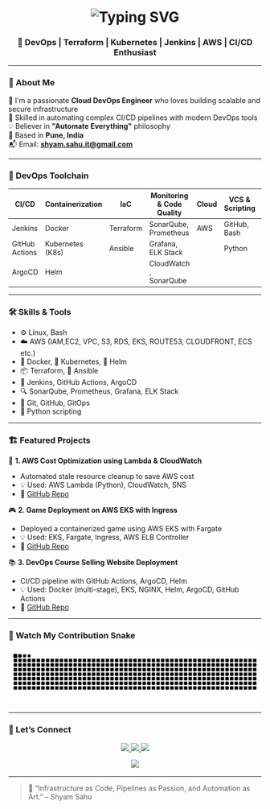 <!-- Animated Header -->
<h1 align="center">
  <img src="https://readme-typing-svg.herokuapp.com?font=Fira+Code&size=30&pause=1000&color=00F7FF&center=true&vCenter=true&width=800&lines=Hi+%F0%9F%91%8B%2C+I'm+Shyam+Sahu;Cloud+DevOps+Engineer+from+Pune%2C+India;I+%E2%9D%A4%EF%B8%8F+Automation+%7C+CI%2FCD+%7C+Cloud+Infra;Let's+Build+Something+Awesome!+%F0%9F%9A%80" alt="Typing SVG" />
</h1>

<h3 align="center">🚀 DevOps | Terraform | Kubernetes | Jenkins | AWS | CI/CD Enthusiast</h3>

---

### 💫 About Me

🔧 I'm a passionate **Cloud DevOps Engineer** who loves building scalable and secure infrastructure  
🚀 Skilled in automating complex CI/CD pipelines with modern DevOps tools  
💡 Believer in **"Automate Everything"** philosophy  
📍 Based in **Pune, India**  
📬 Email: **shyam.sahu.it@gmail.com**

---

### 🧰 DevOps Toolchain

| CI/CD         | Containerization | IaC             | Monitoring & Code Quality | Cloud      | VCS & Scripting |    O/S     |
|---------------|------------------|------------------|----------------------------|------------|-----------------|-----------|
| Jenkins       | Docker           | Terraform        | SonarQube, Prometheus      | AWS        | GitHub, Bash    | Linux     |
| GitHub Actions| Kubernetes (K8s) | Ansible          | Grafana, ELK Stack         |            | Python          | Windows   |
| ArgoCD        | Helm             |                  | CloudWatch , SonarQube     |            |                 |           | 
---
### 🛠️ Skills & Tools

- ⚙️ Linux, Bash  
- ☁️ AWS (IAM,EC2, VPC, S3, RDS, EKS, ROUTE53, CLOUDFRONT, ECS etc.)  
- 🐳 Docker, 🧱 Kubernetes, 🧩 Helm  
- 📦 Terraform, 🧰 Ansible  
- 🔧 Jenkins, GitHub Actions, ArgoCD 
- 🔍 SonarQube, Prometheus, Grafana, ELK Stack
- 📂 Git, GitHub, GitOps  
- 🐍 Python scripting  

---

### 🏗️ Featured Projects

 🚀 **1. AWS Cost Optimization using Lambda & CloudWatch**
- Automated stale resource cleanup to save AWS cost
- 💡 Used: AWS Lambda (Python), CloudWatch, SNS
- 🔗 [GitHub Repo](https://github.com/shyam-dev30/aws-cost-optimization-stale-resources.git)

🎮 **2. Game Deployment on AWS EKS with Ingress**
- Deployed a containerized game using AWS EKS with Fargate
- 💡 Used: EKS, Fargate, Ingress, AWS ELB Controller
- 🔗 [GitHub Repo](https://github.com/shyam-dev30/Deploy_Game_App_On_EKS_Fargate.git)

📚 **3. DevOps Course Selling Website Deployment**
- CI/CD pipeline with GitHub Actions, ArgoCD, Helm
- 💡 Used: Docker (multi-stage), EKS, NGINX, Helm, ArgoCD, GitHub Actions
- 🔗 [GitHub Repo](https://github.com/shyam-dev30/go-web-app-devops.git)
---

### 🐍 Watch My Contribution Snake

![snake gif](https://github.com/shyam-dev30/shyam-dev30/blob/output/github-contribution-grid-snake.svg)


---

### 📣 Let’s Connect

<p align="center">
  <a href="mailto:shyam.sahu.it@gmail.com">
    <img src="https://img.shields.io/badge/Email-D14836?style=for-the-badge&logo=gmail&logoColor=white" />
  </a>
  <a href="https://www.linkedin.com/in/shyam-sahu-dev" target="_blank">
    <img src="https://img.shields.io/badge/LinkedIn-0077B5?style=for-the-badge&logo=linkedin&logoColor=white" />
  </a>
  <a href="https://github.com/shyam-dev30" target="_blank">
    <img src="https://img.shields.io/badge/GitHub-181717?style=for-the-badge&logo=github&logoColor=white" />
  </a>
</p>

<p align="center">
  <a href="mailto:shyam.sahu.it@gmail.com">
    <img src="https://img.shields.io/badge/Hire+Me-F57C00?style=for-the-badge&logo=freelancer&logoColor=white" />
  </a>
</p>

---

> 🧠 “Infrastructure as Code, Pipelines as Passion, and Automation as Art.” – Shyam Sahu
